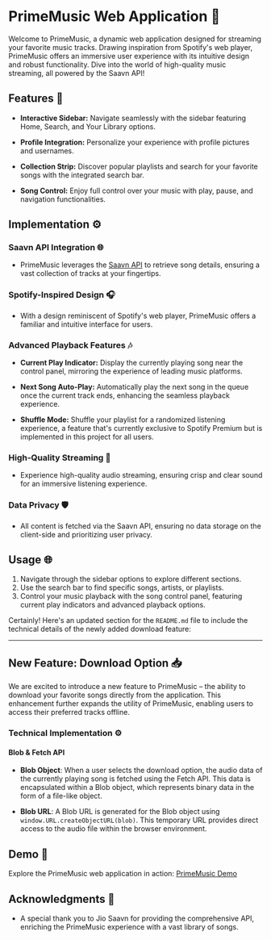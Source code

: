 # PrimeMusic Web Application 🎵

Welcome to PrimeMusic, a dynamic web application designed for streaming your favorite music tracks. Drawing inspiration from Spotify's web player, PrimeMusic offers an immersive user experience with its intuitive design and robust functionality. Dive into the world of high-quality music streaming, all powered by the Saavn API!

## Features 🚀

- **Interactive Sidebar:** Navigate seamlessly with the sidebar featuring Home, Search, and Your Library options.
  
- **Profile Integration:** Personalize your experience with profile pictures and usernames.

- **Collection Strip:** Discover popular playlists and search for your favorite songs with the integrated search bar.

- **Song Control:** Enjoy full control over your music with play, pause, and navigation functionalities.

## Implementation ⚙️

### Saavn API Integration 🌐

- PrimeMusic leverages the [Saavn API](https://docs.saavn.me/details/songs/) to retrieve song details, ensuring a vast collection of tracks at your fingertips.

### Spotify-Inspired Design 🎧

- With a design reminiscent of Spotify's web player, PrimeMusic offers a familiar and intuitive interface for users.

### Advanced Playback Features 🎶

- **Current Play Indicator:** Display the currently playing song near the control panel, mirroring the experience of leading music platforms.
  
- **Next Song Auto-Play:** Automatically play the next song in the queue once the current track ends, enhancing the seamless playback experience.
  
- **Shuffle Mode:** Shuffle your playlist for a randomized listening experience, a feature that's currently exclusive to Spotify Premium but is implemented in this project for all users.

### High-Quality Streaming 🎵

- Experience high-quality audio streaming, ensuring crisp and clear sound for an immersive listening experience.

### Data Privacy 🛡️

- All content is fetched via the Saavn API, ensuring no data storage on the client-side and prioritizing user privacy.

## Usage 🌐

1. Navigate through the sidebar options to explore different sections.
2. Use the search bar to find specific songs, artists, or playlists.
3. Control your music playback with the song control panel, featuring current play indicators and advanced playback options.

Certainly! Here's an updated section for the `README.md` file to include the technical details of the newly added download feature:

---

## New Feature: Download Option 📥

We are excited to introduce a new feature to PrimeMusic – the ability to download your favorite songs directly from the application. This enhancement further expands the utility of PrimeMusic, enabling users to access their preferred tracks offline.

### Technical Implementation ⚙️

#### Blob & Fetch API

- **Blob Object**: When a user selects the download option, the audio data of the currently playing song is fetched using the Fetch API. This data is encapsulated within a Blob object, which represents binary data in the form of a file-like object.

- **Blob URL**: A Blob URL is generated for the Blob object using `window.URL.createObjectURL(blob)`. This temporary URL provides direct access to the audio file within the browser environment.


## Demo 🎉

Explore the PrimeMusic web application in action: [PrimeMusic Demo](https://primeaudio.netlify.app)

## Acknowledgments 🙏

- A special thank you to Jio Saavn for providing the comprehensive API, enriching the PrimeMusic experience with a vast library of songs.
